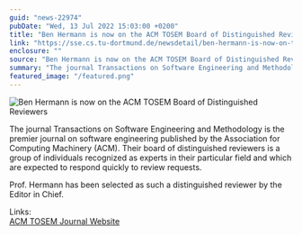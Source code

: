 ```yaml
---
guid: "news-22974"
pubDate: "Wed, 13 Jul 2022 15:03:00 +0200"
title: "Ben Hermann is now on the ACM TOSEM Board of Distinguished Reviewers"
link: "https://sse.cs.tu-dortmund.de/newsdetail/ben-hermann-is-now-on-the-acm-tosem-board-of-distinguished-reviewers-22974/"
enclosure: ""
source: "Ben Hermann is now on the ACM TOSEM Board of Distinguished Reviewers"
summary: "The journal Transactions on Software Engineering and Methodology is the premier journal on software engineering published by the Association for Computing Machinery (ACM)."
featured_image: "/featured.png"
---
```

![Ben Hermann is now on the ACM TOSEM Board of Distinguished Reviewers](/featured.png)

The journal Transactions on Software Engineering and Methodology is the premier journal on software engineering published by the Association for Computing Machinery (ACM). Their board of distinguished reviewers is a group of individuals recognized as experts in their particular field and which are expected to respond quickly to review requests.

Prof. Hermann has been selected as such a distinguished reviewer by the Editor in Chief.

Links:  
 [ACM TOSEM Journal Website](https://dl.acm.org/journal/tosem)
